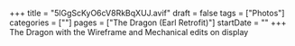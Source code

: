 +++
title = "5lGgScKyO6cV8RkBqXUJ.avif"
draft = false
tags = ["Photos"]
categories = [""]
pages = ["The Dragon (Earl Retrofit)"]
startDate = ""
+++
The Dragon with the Wireframe and Mechanical edits on display
